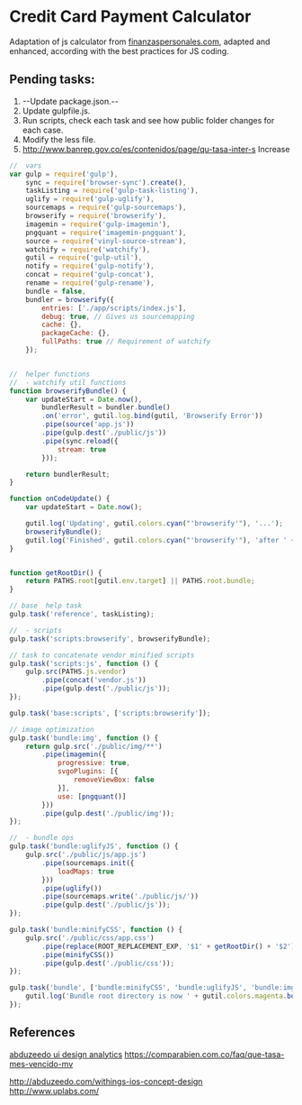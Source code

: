 # Credit Card Payment Calculator
Adaptation of js calculator from [finanzaspersonales.com](http://www.finanzaspersonales.com.co/calculadoras/articulo/tarjeta-credito/39934), adapted and enhanced, according with the best practices for JS coding.

## Pending tasks:
1. --Update package.json.--
2. Update gulpfile.js.
3. Run scripts, check each task and see how public folder changes for each case.
4. Modify the less file.
5. http://www.banrep.gov.co/es/contenidos/page/qu-tasa-inter-s Increase 

```javascript
//  vars
var gulp = require('gulp'),
    sync = require('browser-sync').create(),
    taskListing = require('gulp-task-listing'),
    uglify = require('gulp-uglify'),
    sourcemaps = require('gulp-sourcemaps'),
    browserify = require('browserify'),
    imagemin = require('gulp-imagemin'),
    pngquant = require('imagemin-pngquant'),
    source = require('vinyl-source-stream'),
    watchify = require('watchify'),
    gutil = require('gulp-util'),
    notify = require('gulp-notify'),
    concat = require('gulp-concat'),
    rename = require('gulp-rename'),
    bundle = false,
    bundler = browserify({
        entries: ['./app/scripts/index.js'],
        debug: true, // Gives us sourcemapping
        cache: {},
        packageCache: {},
        fullPaths: true // Requirement of watchify
    });


//  helper functions
//  - watchify util functions
function browserifyBundle() {
    var updateStart = Date.now(),
        bundlerResult = bundler.bundle()
        .on('error', gutil.log.bind(gutil, 'Browserify Error'))
        .pipe(source('app.js'))
        .pipe(gulp.dest('./public/js'))
        .pipe(sync.reload({
            stream: true
        }));

    return bundlerResult;
}

function onCodeUpdate() {
    var updateStart = Date.now();

    gutil.log('Updating', gutil.colors.cyan("'browserify'"), '...');
    browserifyBundle();
    gutil.log('Finished', gutil.colors.cyan("'browserify'"), 'after ' + gutil.colors.magenta((Date.now() - updateStart) + 'ms'));
}


function getRootDir() {
    return PATHS.root[gutil.env.target] || PATHS.root.bundle;
}

// base  help task
gulp.task('reference', taskListing);

//  - scripts
gulp.task('scripts:browserify', browserifyBundle);

// task to concatenate vendor minified scripts
gulp.task('scripts:js', function () {
    gulp.src(PATHS.js.vendor)
        .pipe(concat('vendor.js'))
        .pipe(gulp.dest('./public/js'));
});

gulp.task('base:scripts', ['scripts:browserify']);

// image optimization
gulp.task('bundle:img', function () {
    return gulp.src('./public/img/**')
        .pipe(imagemin({
            progressive: true,
            svgoPlugins: [{
                removeViewBox: false
            }],
            use: [pngquant()]
        }))
        .pipe(gulp.dest('./public/img'));
});

//  - bundle ops
gulp.task('bundle:uglifyJS', function () {
    gulp.src('./public/js/app.js')
        .pipe(sourcemaps.init({
            loadMaps: true
        }))
        .pipe(uglify())
        .pipe(sourcemaps.write('./public/js/'))
        .pipe(gulp.dest('./public/js'));
});

gulp.task('bundle:minifyCSS', function () {
    gulp.src('./public/css/app.css')
        .pipe(replace(ROOT_REPLACEMENT_EXP, '$1' + getRootDir() + '$2'))
        .pipe(minifyCSS())
        .pipe(gulp.dest('./public/css'));
});

gulp.task('bundle', ['bundle:minifyCSS', 'bundle:uglifyJS', 'bundle:img'], function () {
    gutil.log('Bundle root directory is now ' + gutil.colors.magenta.bold(getRootDir()));
});
```

## References
[abduzeedo ui design analytics](http://abduzeedo.com/ui-design-analytics)
https://comparabien.com.co/faq/que-tasa-mes-vencido-mv

http://abduzeedo.com/withings-ios-concept-design
http://www.uplabs.com/
